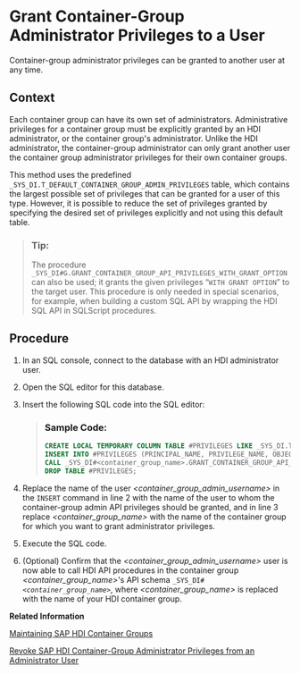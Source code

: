 <!-- loio97e6309d643d4423869b95b71bf93cf8 -->

# Grant Container-Group Administrator Privileges to a User

Container-group administrator privileges can be granted to another user at any time.



## Context

Each container group can have its own set of administrators. Administrative privileges for a container group must be explicitly granted by an HDI administrator, or the container group's administrator. Unlike the HDI administrator, the container-group administrator can only grant another user the container group administrator privileges for their own container groups.

This method uses the predefined `_SYS_DI.T_DEFAULT_CONTAINER_GROUP_ADMIN_PRIVILEGES` table, which contains the largest possible set of privileges that can be granted for a user of this type. However, it is possible to reduce the set of privileges granted by specifying the desired set of privileges explicitly and not using this default table.

> ### Tip:  
> The procedure `_SYS_DI#G.GRANT_CONTAINER_GROUP_API_PRIVILEGES_WITH_GRANT_OPTION` can also be used; it grants the given privileges “`WITH GRANT OPTION`” to the target user. This procedure is only needed in special scenarios, for example, when building a custom SQL API by wrapping the HDI SQL API in SQLScript procedures.



<a name="loio97e6309d643d4423869b95b71bf93cf8__steps_nxw_fsx_k1b"/>

## Procedure

1.  In an SQL console, connect to the database with an HDI administrator user.

2.  Open the SQL editor for this database.

3.  Insert the following SQL code into the SQL editor:

    > ### Sample Code:  
    > ```sql
    > CREATE LOCAL TEMPORARY COLUMN TABLE #PRIVILEGES LIKE _SYS_DI.TT_API_PRIVILEGES;
    > INSERT INTO #PRIVILEGES (PRINCIPAL_NAME, PRIVILEGE_NAME, OBJECT_NAME) SELECT '<container_group_admin_username>', PRIVILEGE_NAME, OBJECT_NAME FROM _SYS_DI.T_DEFAULT_CONTAINER_GROUP_ADMIN_PRIVILEGES;
    > CALL _SYS_DI#<container_group_name>.GRANT_CONTAINER_GROUP_API_PRIVILEGES(#PRIVILEGES, _SYS_DI.T_NO_PARAMETERS, ?, ?, ?); 
    > DROP TABLE #PRIVILEGES; 
    > ```

4.  Replace the name of the user *<container\_group\_admin\_username\>* in the `INSERT` command in line 2 with the name of the user to whom the container-group admin API privileges should be granted, and in line 3 replace *<container\_group\_name\>* with the name of the container group for which you want to grant administrator privileges.

5.  Execute the SQL code.

6.  \(Optional\) Confirm that the *<container\_group\_admin\_username\>* user is now able to call HDI API procedures in the container group *<container\_group\_name\>*'s API schema <code>_SYS_DI#<i class="varname">&lt;container_group_name&gt;</i></code>, where *<container\_group\_name\>* is replaced with the name of your HDI container group.


**Related Information**  


[Maintaining SAP HDI Container Groups](maintaining-sap-hdi-container-groups-4e9d597.md "The administrator of an SAP HDI container group is responsible for managing the SAP HDI containers that are organized into one or more HDI container groups.")

[Revoke SAP HDI Container-Group Administrator Privileges from an Administrator User](revoke-sap-hdi-container-group-administr-f4c000c.md "In SAP HANA Deployment Infrastructure (HDI), HDI container-group administration privileges can be revoked from a user at any time.")

